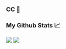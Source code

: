 ### CC 👋

### My Github Stats 📈
![](https://github-readme-stats.vercel.app/api?username=NhProGamer&show_icons=true&theme=dracula)
[![](https://github-readme-stats.vercel.app/api/top-langs/?username=NhProGamer&layout=compact&theme=dracula)](https://github.com/anuraghazra/github-readme-stats)
<!--
**NhProGamer/NhProGamer** is a ✨ _special_ ✨ repository because its `README.md` (this file) appears on your GitHub profile.

Here are some ideas to get you started:

- 🔭 I’m currently working on ...
- 🌱 I’m currently learning ...
- 👯 I’m looking to collaborate on ...
- 🤔 I’m looking for help with ...
- 💬 Ask me about ...
- 📫 How to reach me: ...
- 😄 Pronouns: ...
- ⚡ Fun fact: ...
-->
